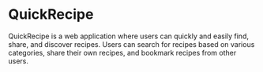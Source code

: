 # QuickRecipe
QuickRecipe is a web application where users can quickly and easily find, share, and discover recipes. Users can search for recipes based on various categories, share their own recipes, and bookmark recipes from other users.
